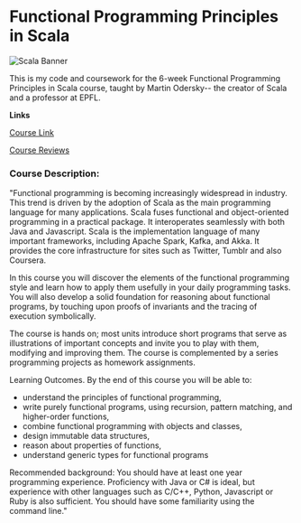# Functional Programming Principles in Scala

![Scala Banner](https://thepracticaldev.s3.amazonaws.com/i/xmy41vphn5xl7y65meca.jpg)

This is my code and coursework for the 6-week Functional Programming Principles in Scala course, taught by Martin Odersky-- the creator of Scala and a professor at EPFL.

**Links**

[Course Link](https://www.coursera.org/learn/progfun1)

[Course Reviews](https://www.class-central.com/mooc/422/coursera-functional-programming-principles-in-scala)

### Course Description:
"Functional programming is becoming increasingly widespread in industry. This trend is driven by the adoption of Scala as the main programming language for many applications. Scala fuses functional and object-oriented programming in a practical package. It interoperates seamlessly with both Java and Javascript. Scala is the implementation language of many important frameworks, including Apache Spark, Kafka, and Akka. It provides the core infrastructure for sites such as Twitter, Tumblr and also Coursera.

In this course you will discover the elements of the functional programming style and learn how to apply them usefully in your daily programming tasks. You will also develop a solid foundation for reasoning about functional programs, by touching upon proofs of invariants and the tracing of execution symbolically.

The course is hands on; most units introduce short programs that serve as illustrations of important concepts and invite you to play with them, modifying and improving them. The course is complemented by a series programming projects as homework assignments.

Learning Outcomes. By the end of this course you will be able to:

 - understand the principles of functional programming,
 - write purely functional programs, using recursion,
   pattern matching, and higher-order functions,
 - combine functional programming with objects and classes,
 - design immutable data structures,
 - reason about properties of functions,
 - understand generic types for functional programs

Recommended background: You should have at least one year programming experience. Proficiency with Java or C# is ideal, but experience with other languages such as C/C++, Python, Javascript or Ruby is also sufficient. You should have some familiarity using the command line."

